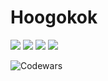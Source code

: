 # Hoogokok
<img src="https://img.shields.io/badge/Java-007396?style=flat-square&logo=Java&logoColor=white"/></a>
<img src="https://img.shields.io/badge/Spring-6DB33F?style=flat-square&logo=Spring&logoColor=white"/>
  <img src="https://img.shields.io/badge/SpringBoot-6DB33F?style=flat-square&logo=SpringBoot&logoColor=white"/></a>
  <img src="https://img.shields.io/badge/SpringSecurity-6DB33Fstyle=flat-square&logo=SpringSecurity&logoColor=white"/></a> 





![Codewars](https://github.r2v.ch/codewars?user=Hoogokok&stroke=%23BB432C)

